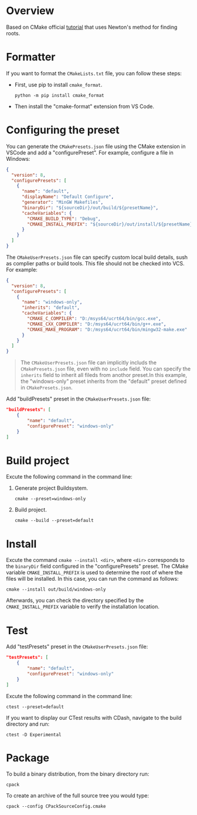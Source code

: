 # Overview

Based on CMake official [tutorial](https://cmake.org/cmake/help/v3.30/guide/tutorial/index.html) that uses Newton's method for finding roots.

# Formatter

If you want to format the `CMakeLists.txt` file, you can follow these steps:

- First, use pip to install `cmake_format`.

  ```shell
  python -m pip install cmake_format
  ```

- Then install the "cmake-format" extension from VS Code.

# Configuring the preset

You can generate the `CMakePresets.json` file using the CMake extension in VSCode and add a "configurePreset". For example, configure a file in Windows:

```json
{
  "version": 8,
  "configurePresets": [
    {
      "name": "default",
      "displayName": "Default Configure",
      "generator": "MinGW Makefiles",
      "binaryDir": "${sourceDir}/out/build/${presetName}",
      "cacheVariables": {
        "CMAKE_BUILD_TYPE": "Debug",
        "CMAKE_INSTALL_PREFIX": "${sourceDir}/out/install/${presetName}"
      }
    }
  ]
}
```

The `CMakeUserPresets.json` file can specify custom local build details, sush as complier paths or build tools. This file should not  be checked into VCS. For example:

```json
{
  "version": 8,
  "configurePresets": [
    {
      "name": "windows-only",
      "inherits": "default",
      "cacheVariables": {
        "CMAKE_C_COMPILER": "D:/msys64/ucrt64/bin/gcc.exe",
        "CMAKE_CXX_COMPILER": "D:/msys64/ucrt64/bin/g++.exe",
        "CMAKE_MAKE_PROGRAM": "D:/msys64/ucrt64/bin/mingw32-make.exe"
      }
    }
  ]
}
```

> The `CMakeUserPresets.json` file can implicitly includs the `CMakePresets.json` file, even with no `include` field. You can specify the `inherits` field to inherit all fileds from anothor preset.In this example, the "windows-only" preset inherits from the "default" preset defined in `CMakePresets.json`.

Add "buildPresets" preset in the `CMakeUserPresets.json` file:

```json
"buildPresets": [
    {
    	"name": "default",
    	"configurePreset": "windows-only"
    }
]
```

# Build project

Excute the following command in the command line:

1. Generate project Buildsystem.

   ```shell
   cmake --preset=windows-only
   ```

2. Build project.

   ```shell
   cmake --build --preset=default
   ```

# Install

Excute the command `cmake --install <dir>`, where `<dir>` corresponds to the `binaryDir` field configured in the "configurePresets" preset. The CMake variable `CMAKE_INSTALL_PREFIX` is used to determine the root of where the files will be installed. In this case, you can run the command as follows:

```shell
cmake --install out/build/windows-only
```

Afterwards, you can check the directory specified by the `CMAKE_INSTALL_PREFIX` variable to verify the installation location.

# Test

Add "testPresets" preset in the `CMakeUserPresets.json` file:

```json
"testPresets": [
    {
        "name": "default",
        "configurePreset": "windows-only"
    }
]
```

Excute the following command in the command line:

```shell
ctest --preset=default
```

If you want to display our CTest results with CDash, navigate to the build directory and run:

```shell
ctest -D Experimental
```

# Package

To build a binary distribution, from the binary directory run:

```shell
cpack
```

To create an archive of the full source tree you would type:

```shell
cpack --config CPackSourceConfig.cmake
```
